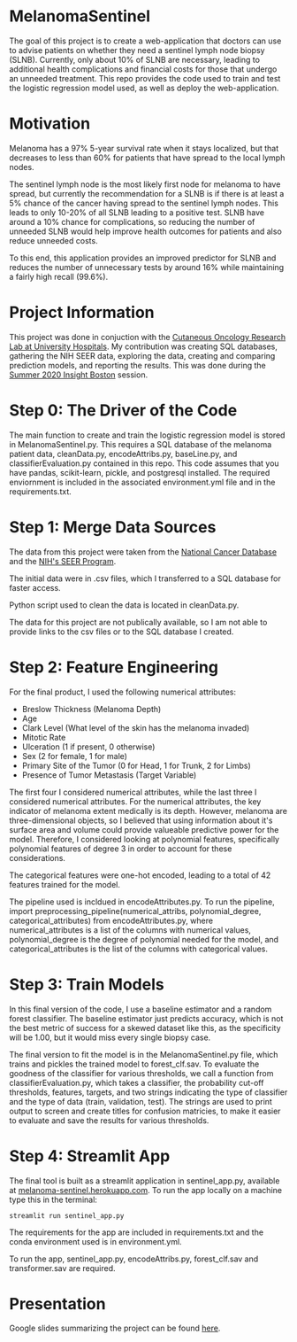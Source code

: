 # MelanomaSentinel

The goal of this project is to create a web-application that doctors can use to advise patients on whether they need a sentinel lymph node biopsy (SLNB). Currently, only about 10% of SLNB are necessary, leading to additional health complications and financial costs for those that undergo an unneeded treatment. This repo provides the code used to train and test the logistic regression model used, as well as deploy the web-application.

# Motivation
Melanoma has a 97% 5-year survival rate when it stays localized, but that decreases to less than 60% for patients that have spread to the local lymph nodes.

The sentinel lymph node is the most likely first node for melanoma to have spread, but currently the recommendation for a SLNB is if there is at least a 5% chance of the cancer having spread to the sentinel lymph nodes. This leads to only 10-20% of all SLNB leading to a positive test. SLNB have around a 10% chance for complications, so reducing the number of unneeded SLNB would help improve health outcomes for patients and also reduce unneeded costs.

To this end, this application provides an improved predictor for SLNB and reduces the number of unnecessary tests by around 16% while maintaining a fairly high recall (99.6%).

# Project Information
This project was done in conjuction with the [Cutaneous Oncology Research Lab at University Hospitals](https://www.uhhospitals.org/doctors/Yu-Wesley-1609244086). My contribution was creating SQL databases, gathering the NIH SEER data, exploring the data, creating and comparing prediction models, and reporting the results. This was done during the [Summer 2020 Insight Boston](https://insightfellows.com/health-data) session.

# Step 0: The Driver of the Code

The main function to create and train the logistic regression model is stored in MelanomaSentinel.py. This requires a SQL database of the melanoma patient data, cleanData.py, encodeAttribs.py, baseLine.py, and classifierEvaluation.py contained in this repo. This code assumes that you have pandas, scikit-learn, pickle, and postgresql installed. The required enviornment is included in the associated environment.yml file and in the requirements.txt.

# Step 1: Merge Data Sources
The data from this project were taken from the [National Cancer Database](https://www.facs.org/quality-programs/cancer/ncdb) and the [NIH's SEER Program](https://seer.cancer.gov/data/). 

The initial data were in .csv files, which I transferred to a SQL database for faster access.

Python script used to clean the data is located in cleanData.py.

The data for this project are not publically available, so I am not able to provide links to the csv files or to the SQL database I created.

# Step 2: Feature Engineering

For the final product, I used the following numerical attributes:

- Breslow Thickness (Melanoma Depth)
- Age
- Clark Level (What level of the skin has the melanoma invaded)
- Mitotic Rate
- Ulceration (1 if present, 0 otherwise)
- Sex (2 for female, 1 for male)
- Primary Site of the Tumor (0 for Head, 1 for Trunk, 2 for Limbs)
- Presence of Tumor Metastasis (Target Variable)

The first four I considered numerical attributes, while the last three I considered numerical attributes. For the numerical attributes, the key indicator of melanoma extent medically is its depth. However, melanoma are three-dimensional objects, so I believed that using information about it's surface area and volume could provide valueable predictive power for the model. Therefore, I considered looking at polynomial features, specifically polynomial features of degree 3 in order to account for these considerations. 

The categorical features were one-hot encoded, leading to a total of 42 features trained for the model.

The pipeline used is incldued in encodeAttributes.py. To run the pipeline, import preprocessing\_pipeline(numerical\_attribs, polynomial\_degree, categorical\_attributes) from encodeAttributes.py, where numerical\_attributes is a list of the columns with numerical values, polynomial\_degree is the degree of polynomial needed for the model, and categorical\_attributes is the list of the columns with categorical values.

# Step 3: Train Models
In this final version of the code, I use a baseline estimator and a random forest classifier. The baseline estimator just predicts accuracy, which is not the best metric of success for a skewed dataset like this, as the specificity will be 1.00, but it would miss every single biopsy case.

The final version to fit the model is in the MelanomaSentinel.py file, which trains and pickles the trained model to forest_clf.sav. To evaluate the goodness of the classifier for various thresholds, we call a function from classifierEvaluation.py, which takes a classifier, the probability cut-off thresholds, features, targets, and two strings indicating the type of classifier and the type of data (train, validation, test). The strings are used to print output to screen and create titles for confusion matricies, to make it easier to evaluate and save the results for various thresholds.

# Step 4: Streamlit App

The final tool is built as a streamlit application in sentinel_app.py, available at [melanoma-sentinel.herokuapp.com](https://melanoma-sentinel.herokuapp.com). To run the app locally on a machine type this in the terminal:

`streamlit run sentinel_app.py`

The requirements for the app are included in requirements.txt and the conda environment used is in environment.yml.

To run the app, sentinel\_app.py, encodeAttribs.py, forest\_clf.sav and transformer.sav are required.

# Presentation

Google slides summarizing the project can be found [here](https://docs.google.com/presentation/d/1--eW4tCH3lwxLpfyjghiqK3en7VOY016BZvjH87k4mw/edit?usp=sharing).